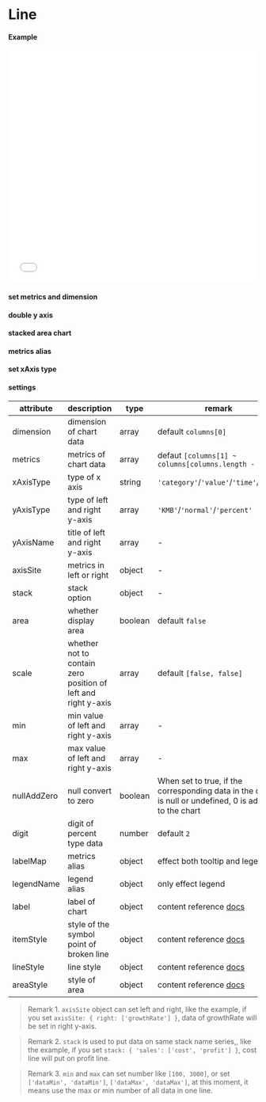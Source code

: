 # Line

#### Example

<iframe width="100%" height="470" src="//jsfiddle.net/vue_echarts/jepw6dy2/139/embedded/result,html,js/?bodyColor=fff" allowfullscreen="allowfullscreen" frameborder="0"></iframe>

#### set metrics and dimension

<vuep template="#set-metrics-dimension"></vuep>

<script v-pre type="text/x-template" id="set-metrics-dimension">
<template>
  <ve-line :data="chartData" :settings="chartSettings"></ve-line>
</template>

<script>
  export default {
    created: function () {
      this.chartData = {
        columns: ['date', 'cost', 'profit', 'growthRate', 'people'],
        rows: [
          { 'cost': 1523, 'date': '01/01', 'profit': 1523, 'growthRate': 0.12, 'people': 100 },
          { 'cost': 1223, 'date': '01/02', 'profit': 1523, 'growthRate': 0.345, 'people': 100 },
          { 'cost': 2123, 'date': '01/03', 'profit': 1523, 'growthRate': 0.7, 'people': 100 },
          { 'cost': 4123, 'date': '01/04', 'profit': 1523, 'growthRate': 0.31, 'people': 100 },
          { 'cost': 3123, 'date': '01/05', 'profit': 1523, 'growthRate': 0.12, 'people': 100 },
          { 'cost': 7123, 'date': '01/06', 'profit': 1523, 'growthRate': 0.65, 'people': 100 }
        ]
      }
      this.chartSettings = {
        metrics: ['cost', 'profit'],
        dimension: ['date']
      }
    }
  }
</script>
</script>

#### double y axis


<vuep template="#set-double-y-axis"></vuep>

<script v-pre type="text/x-template" id="set-double-y-axis">
<template>
  <ve-line :data="chartData" :settings="chartSettings"></ve-line>
</template>

<script>
  export default {
    created: function () {
      this.chartData = {
        columns: ['date', 'cost', 'profit', 'growthRate', 'people'],
        rows: [
          { 'date': '01/01', 'cost': 1523, 'profit': 1523, 'growthRate': 0.12, 'people': 100 },
          { 'date': '01/02', 'cost': 1223, 'profit': 1523, 'growthRate': 0.345, 'people': 100 },
          { 'date': '01/03', 'cost': 2123, 'profit': 1523, 'growthRate': 0.7, 'people': 100 },
          { 'date': '01/04', 'cost': 4123, 'profit': 1523, 'growthRate': 0.31, 'people': 100 },
          { 'date': '01/05', 'cost': 3123, 'profit': 1523, 'growthRate': 0.12, 'people': 100 },
          { 'date': '01/06', 'cost': 7123, 'profit': 1523, 'growthRate': 0.65, 'people': 100 }
        ]
      }
      this.chartSettings = {
        axisSite: { right: ['growthRate'] },
        yAxisType: ['KMB', 'percent'],
        yAxisName: ['number', 'rate']
      }
    }
  }
</script>
</script>

#### stacked area chart

<vuep template="#stack-area"></vuep>

<script v-pre type="text/x-template" id="stack-area">
<template>
  <ve-line :data="chartData" :settings="chartSettings"></ve-line>
</template>

<script>
  export default {
    created: function () {
      this.chartData = {
        columns: ['date', 'cost', 'profit', 'growthRate', 'people'],
        rows: [
          { 'date': '01/01', 'cost': 1523, 'profit': 1523, 'growthRate': 0.12, 'people': 100 },
          { 'date': '01/02', 'cost': 1223, 'profit': 1523, 'growthRate': 0.345, 'people': 100 },
          { 'date': '01/03', 'cost': 2123, 'profit': 1523, 'growthRate': 0.7, 'people': 100 },
          { 'date': '01/04', 'cost': 4123, 'profit': 1523, 'growthRate': 0.31, 'people': 100 },
          { 'date': '01/05', 'cost': 3123, 'profit': 1523, 'growthRate': 0.12, 'people': 100 },
          { 'date': '01/06', 'cost': 7123, 'profit': 1523, 'growthRate': 0.65, 'people': 100 }
        ]
      }
      this.chartSettings = {
        stack: { 'sell': ['cost', 'profit'] },
        area: true
      }
    }
  }
</script>
</script>

#### metrics alias

<vuep template="#metrics-name-map"></vuep>

<script v-pre type="text/x-template" id="metrics-name-map">
<template>
  <ve-line :data="chartData" :settings="chartSettings"></ve-line>
</template>

<script>
  export default {
    created: function () {
      this.chartData = {
        columns: ['date', 'balance', 'age'],
        rows: [
          { 'date': '01/01', 'balance': 123, 'age': 3 },
          { 'date': '01/02', 'balance': 1223, 'age': 6 },
          { 'date': '01/03', 'balance': 2123, 'age': 9 },
          { 'date': '01/04', 'balance': 4123, 'age': 12 },
          { 'date': '01/05', 'balance': 3123, 'age': 15 },
          { 'date': '01/06', 'balance': 7123, 'age': 20 }
        ]
      }
      this.chartSettings = {
        labelMap: {
          balance: 'b',
          age: 'a'
        }
      }
    }
  }
</script>
</script>


#### set xAxis type

<vuep template="#xAxis-type-value"></vuep>

<script v-pre type="text/x-template" id="xAxis-type-value">
<template>
  <ve-line :data="chartData" :settings="chartSettings"></ve-line>
</template>

<script>
  export default {
    created: function () {
      this.chartData = {
        columns: ['num', 'balance'],
        rows: [
          { 'num': 1, 'balance': 123 },
          { 'num': 10, 'balance': 1223 },
          { 'num': 11, 'balance': 2123 },
          { 'num': 100, 'balance': 4123 },
          { 'num': 101, 'balance': 6123 },
          { 'num': 120, 'balance': 7123 }
        ]
      }
      this.chartSettings = {
        xAxisType: 'value'
      }
    }
  }
</script>
</script>

#### settings

| attribute | description | type | remark |
| --- | --- | --- | --- |
| dimension | dimension of chart data | array | default `columns[0]` |
| metrics | metrics of chart data | array | defaut `[columns[1] ~ columns[columns.length - 1]]` |
| xAxisType | type of x axis | string | `'category'`/`'value'`/`'time'`/`'log'` |
| yAxisType | type of left and right y-axis | array |`'KMB'`/`'normal'`/`'percent'` |
| yAxisName | title of left and right y-axis | array | - |
| axisSite | metrics in left or right | object | - |
| stack | stack option | object | - |
| area | whether display area | boolean | default `false` |
| scale | whether not to contain zero position of left and right y-axis | array | default `[false, false]` |
| min | min value of left and right y-axis | array | - |
| max | max value of left and right y-axis | array | - |
| nullAddZero | null convert to zero | boolean | When set to true, if the corresponding data in the data is null or undefined, 0 is added to the chart|
| digit | digit of percent type data | number | default `2` |
| labelMap | metrics alias | object | effect both tooltip and legend |
| legendName | legend alias | object | only effect legend |
| label | label of chart | object | content reference [docs](https://ecomfe.github.io/echarts-doc/public/en/option.html#series-line.label) |
| itemStyle | style of the symbol point of broken line | object | content reference [docs](http://ecomfe.github.io/echarts-doc/public/en/option.html#series-line.itemStyle) |
| lineStyle | line style | object | content reference [docs](http://ecomfe.github.io/echarts-doc/public/en/option.html#series-line.lineStyle) |
| areaStyle | style of area | object | content reference [docs](http://ecomfe.github.io/echarts-doc/public/en/option.html#series-line.areaStyle) |

> Remark 1. `axisSite` object can set left and right, like the example, if you set `axisSite: { right: ['growthRate'] }`, data of growthRate will be set in right y-axis.

> Remark 2. `stack` is used to put data on same stack name series,, like the example, if you set `stack: { 'sales': ['cost', 'profit'] }`, cost line will put on profit line.

> Remark 3. `min` and `max` can set number like `[100, 3000]`, or set `['dataMin', 'dataMin']`, `['dataMax', 'dataMax']`, at this moment, it means use the max or min number of all data in one line.
